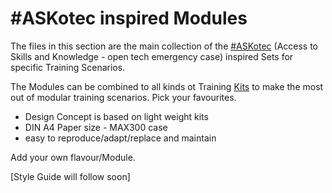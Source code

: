 # #ASKotec inspired Modules

The files in this section are the main collection of the [#ASKotec](https://github.com/opencultureagency/ASKotec) (Access to Skills and Knowledge - open tech emergency case) inspired Sets for specific Training Scenarios. 

The Modules can be combined to all kinds ot Training [Kits](../KITS/) to make the most out of modular training scenarios. Pick your favourites.

- Design Concept is based on light weight kits
- DIN A4 Paper size - MAX300 case
- easy to reproduce/adapt/replace and maintain

Add your own flavour/Module.

[Style Guide will follow soon]

